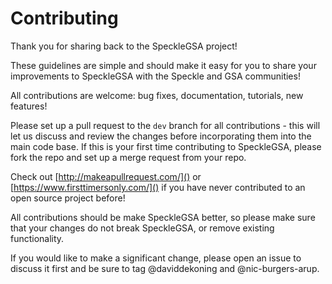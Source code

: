 # Contributing

Thank you for sharing back to the SpeckleGSA project!

These guidelines are simple and should make it easy for you to share your improvements to SpeckleGSA with the Speckle and GSA communities!

All contributions are welcome: bug fixes, documentation, tutorials, new features!

Please set up a pull request to the `dev` branch for all contributions - this will let us discuss and review the changes before incorporating them into the main code base. If this is your first time contributing to SpeckleGSA, please fork the repo and set up a merge request from your repo.

Check out [http://makeapullrequest.com/]() or [https://www.firsttimersonly.com/]() if you have never contributed to an open source project before!

All contributions should be make SpeckleGSA better, so please make sure that your changes do not break SpeckleGSA, or remove existing functionality.

If you would like to make a significant change, please open an issue to discuss it first and be sure to tag @daviddekoning and @nic-burgers-arup.